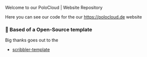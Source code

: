 Welcome to our PoloCloud | Website Repository

Here you can see our code for the our https://polocloud.de website

### 🚧 Based of a Open-Source template
Big thanks goes out to the 
* [scribbler-template](https://github.com/amiechen/codrops-scribbler)
